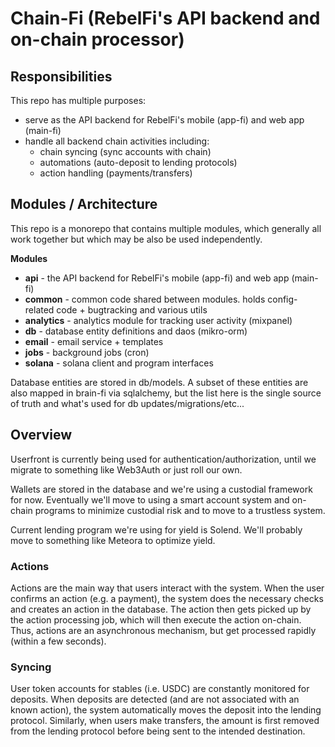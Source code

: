 # Chain-Fi (RebelFi's API backend and on-chain processor)

## Responsibilities
This repo has multiple purposes:

- serve as the API backend for RebelFi's mobile (app-fi) and web app (main-fi)
- handle all backend chain activities including:
  - chain syncing (sync accounts with chain)
  - automations (auto-deposit to lending protocols)
  - action handling (payments/transfers)

## Modules / Architecture
This repo is a monorepo that contains multiple modules, which generally all work together but which may be also be used 
independently.

**Modules**
- **api** - the API backend for RebelFi's mobile (app-fi) and web app (main-fi)
- **common** - common code shared between modules. holds config-related code + bugtracking and various utils 
- **analytics** - analytics module for tracking user activity (mixpanel)
- **db** - database entity definitions and daos (mikro-orm)
- **email** - email service + templates
- **jobs** - background jobs (cron)
- **solana** - solana client and program interfaces

Database entities are stored in db/models. A subset of these entities are also mapped in brain-fi via sqlalchemy, but
the list here is the single source of truth and what's used for db updates/migrations/etc...

## Overview
Userfront is currently being used for authentication/authorization, until we migrate to something like Web3Auth or just 
roll our own.

Wallets are stored in the database and we're using a custodial framework for now. Eventually we'll move to using a smart 
account system and on-chain programs to minimize custodial risk and to move to a trustless system. 

Current lending program we're using for yield is Solend. We'll probably move to something like Meteora to optimize yield.

### Actions
Actions are the main way that users interact with the system. When the user confirms an action (e.g. a payment), the 
system does the necessary checks and creates an action in the database. The action then gets picked up by the action 
processing job, which will then execute the action on-chain. Thus, actions are an asynchronous mechanism, but get processed
rapidly (within a few seconds).

### Syncing
User token accounts for stables (i.e. USDC) are constantly monitored for deposits. When deposits are detected (and are not 
associated with an known action), the system automatically moves the deposit into the lending protocol. Similarly, when 
users make transfers, the amount is first removed from the lending protocol before being sent to the intended destination.
